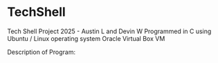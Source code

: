 # TechShell

Tech Shell Project 2025 - Austin L and Devin W
Programmed in C using Ubuntu / Linux operating system
Oracle Virtual Box VM 

Description of Program: